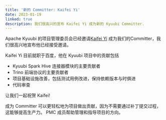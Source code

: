```yaml
---
title: '新的 Committer: Kaifei Yi'
date: 2023-01-19
linked: true
description: 我们很高兴的宣布 Kaifei Yi 成为新的 Kyuubi Committer.
---
```

<!---
  Licensed under the Apache License, Version 2.0 (the "License");
  you may not use this file except in compliance with the License.
  You may obtain a copy of the License at

   http://www.apache.org/licenses/LICENSE-2.0

  Unless required by applicable law or agreed to in writing, software
  distributed under the License is distributed on an "AS IS" BASIS,
  WITHOUT WARRANTIES OR CONDITIONS OF ANY KIND, either express or implied.
  See the License for the specific language governing permissions and
  limitations under the License. See accompanying LICENSE file.
-->

Apache Kyuubi 的项目管理委员会已经邀请[Kaifei Yi](https://github.com/Yikf)
成为我们的Committer，我们很高兴地宣布他已经接受邀请。

Kaifei Yi 目前就职于百度，他在 Kyuubi 项目中的贡献包括

   - Kyuubi Spark Hive 连接器模块的主要贡献者
   - Trino 前端协议的主要贡献者
   - 项目基础设施改善，包括测试用例改进，保持依赖版本与时俱进
   - 代码审查

让我们一起祝贺 Kaifei!

成为 Committer 可以更轻松地为项目做出贡献，因为不需要通过补丁提交过程，这能够提高生产力。
PMC 成员帮助管理和指导项目的方向。
